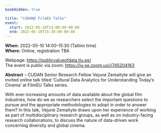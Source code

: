 ```yaml
---
bookHidden: true

title: "CUDAN@ FilmEU Talks"
event:
  start: 2022-05-10T14:00:00-00:00
  end: 2022-05-10T15:30:00-00:00
---
```


**When:** 2022-05-10 14:00-15:30 (Tallinn time)  
**Where:** Online, registration TBA  

Webpage: https://publicvalueofdata.tlu.ee/   
The event is public via zoom: https://ju-se.zoom.us/j/745204163  

<!--more-->
**Abstract** – CUDAN Senior Research Fellow Vejune Zemaityte will give an invited online talk titled ‘Cultural Data Analytics for Understanding Today’s Cinema’ at FilmEU Talks series.

With ever-increasing amounts of data available about the global film industries, how do we as researchers select the important questions to pursue and the appropriate methodologies to adopt in order to answer them? In this talk, Vejune Zemaityte draws upon her experience of working as part of multidisciplinary research groups, as well as on industry-facing research collaborations, to discuss the nature of data-driven work concerning diversity and global cinema. 
